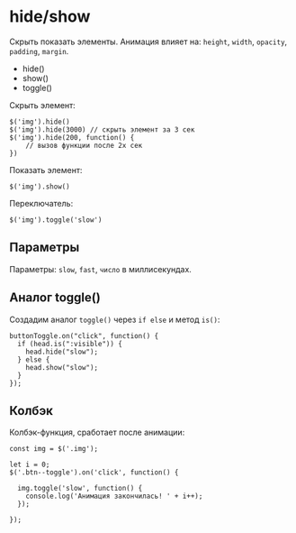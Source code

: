 # hide/show
Скрыть показать элементы. Анимация влияет на: `height`, `width`, `opacity`, `padding`, `margin`.

- hide()
- show()
- toggle()

Скрыть элемент:

    $('img').hide()
    $('img').hide(3000) // скрыть элемент за 3 сек
    $('img').hide(200, function() {
        // вызов функции после 2х сек
    })

Показать элемент:

    $('img').show()

Переключатель:

    $('img').toggle('slow')

## Параметры
Параметры: `slow`, `fast`, `число` в миллисекундах.

## Аналог toggle()
Создадим аналог `toggle()` через `if else` и метод `is()`:

    buttonToggle.on("click", function() {
      if (head.is(":visible")) {
        head.hide("slow");
      } else {
        head.show("slow");
      }
    });

## Колбэк
Колбэк-функция, сработает после анимации:

    const img = $('.img');

    let i = 0;
    $('.btn--toggle').on('click', function() {

      img.toggle('slow', function() {
        console.log('Анимация закончилась! ' + i++);
      });

    });
